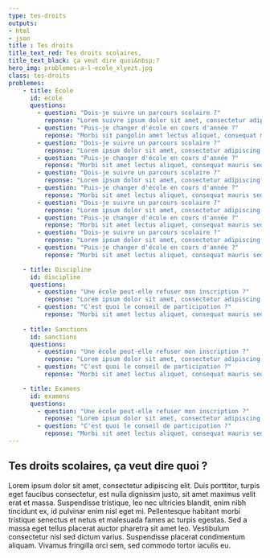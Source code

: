 ```yaml
---
type: tes-droits
outputs:
- html
- json
title : Tes droits
title_text_red: Tes droits scolaires,
title_text_black: ça veut dire quoi&nbsp;?
hero_img: problemes-a-l-ecole_xlyezt.jpg
class: tes-droits
problemes:
    - title: Ecole
      id: ecole
      questions:
        - question: "Dois-je suivre un parcours scolaire ?"
          reponse: "Lorem suivre ipsum dolor sit amet, consectetur adipiscing elit. Duis porttitor, turpis eget faucibus consectetur, est nulla dignissim justo, sit amet maximus velit erat et massa. Suspendisse tristique, leo nec ultricies blandit, enim nibh tincidunt ex, id pulvinar enim nisl eget mi. Pellentesque habitant morbi tristique senectus et netus et malesuada fames ac turpis egestas. Sed a massa eget tellus placerat auctor pharetra sit amet leo. Vestibulum consectetur nisl sed dictum varius. Suspendisse placerat condimentum aliquam. Vivamus fringilla orci sem, sed commodo tortor iaculis eu." 
        - question: "Puis-je changer d'école en cours d'année ?"
          reponse: "Morbi sit pangolin amet lectus aliquet, consequat mauris sed, mollis ligula. Nam maximus tincidunt ante, eget semper urna ultrices at. Sed posuere mi ac felis scelerisque, at gravida quam tempor. Sed quis velit a odio hendrerit consectetur. Fusce ex mauris, accumsan sit amet aliquam vitae, porttitor vel urna." 
        - question: "Dois-je suivre un parcours scolaire ?"
          reponse: "Lorem ipsum dolor sit amet, consectetur adipiscing elit. Duis porttitor, turpis eget faucibus consectetur, est nulla dignissim justo, sit amet maximus velit erat et massa. Suspendisse tristique, leo nec ultricies blandit, enim nibh tincidunt ex, id pulvinar enim nisl eget mi. Pellentesque habitant morbi tristique senectus et netus et malesuada fames ac turpis egestas. Sed a massa eget tellus placerat auctor pharetra sit amet leo. Vestibulum consectetur nisl sed dictum varius. Suspendisse placerat condimentum aliquam. Vivamus fringilla orci sem, sed commodo tortor iaculis eu." 
        - question: "Puis-je changer d'école en cours d'année ?"
          reponse: "Morbi sit amet lectus aliquet, consequat mauris sed, mollis ligula. Nam maximus tincidunt ante, eget semper urna ultrices at. Sed posuere mi ac felis scelerisque, at gravida quam tempor. Sed quis velit a odio hendrerit consectetur. Fusce ex mauris, accumsan sit amet aliquam vitae, porttitor vel urna." 
        - question: "Dois-je suivre un parcours scolaire ?"
          reponse: "Lorem ipsum dolor sit amet, consectetur adipiscing elit. Duis porttitor, turpis eget faucibus consectetur, est nulla dignissim justo, sit amet maximus velit erat et massa. Suspendisse tristique, leo nec ultricies blandit, enim nibh tincidunt ex, id pulvinar enim nisl eget mi. Pellentesque habitant morbi tristique senectus et netus et malesuada fames ac turpis egestas. Sed a massa eget tellus placerat auctor pharetra sit amet leo. Vestibulum consectetur nisl sed dictum varius. Suspendisse placerat condimentum aliquam. Vivamus fringilla orci sem, sed commodo tortor iaculis eu." 
        - question: "Puis-je changer d'école en cours d'année ?"
          reponse: "Morbi sit amet lectus aliquet, consequat mauris sed, mollis ligula. Nam maximus tincidunt ante, eget semper urna ultrices at. Sed posuere mi ac felis scelerisque, at gravida quam tempor. Sed quis velit a odio hendrerit consectetur. Fusce ex mauris, accumsan sit amet aliquam vitae, porttitor vel urna." 
        - question: "Dois-je suivre un parcours scolaire ?"
          reponse: "Lorem ipsum dolor sit amet, consectetur adipiscing elit. Duis porttitor, turpis eget faucibus consectetur, est nulla dignissim justo, sit amet maximus velit erat et massa. Suspendisse tristique, leo nec ultricies blandit, enim nibh tincidunt ex, id pulvinar enim nisl eget mi. Pellentesque habitant morbi tristique senectus et netus et malesuada fames ac turpis egestas. Sed a massa eget tellus placerat auctor pharetra sit amet leo. Vestibulum consectetur nisl sed dictum varius. Suspendisse placerat condimentum aliquam. Vivamus fringilla orci sem, sed commodo tortor iaculis eu." 
        - question: "Puis-je changer d'école en cours d'année ?"
          reponse: "Morbi sit amet lectus aliquet, consequat mauris sed, mollis ligula. Nam maximus tincidunt ante, eget semper urna ultrices at. Sed posuere mi ac felis scelerisque, at gravida quam tempor. Sed quis velit a odio hendrerit consectetur. Fusce ex mauris, accumsan sit amet aliquam vitae, porttitor vel urna." 
        - question: "Dois-je suivre un parcours scolaire ?"
          reponse: "Lorem ipsum dolor sit amet, consectetur adipiscing elit. Duis porttitor, turpis eget faucibus consectetur, est nulla dignissim justo, sit amet maximus velit erat et massa. Suspendisse tristique, leo nec ultricies blandit, enim nibh tincidunt ex, id pulvinar enim nisl eget mi. Pellentesque habitant morbi tristique senectus et netus et malesuada fames ac turpis egestas. Sed a massa eget tellus placerat auctor pharetra sit amet leo. Vestibulum consectetur nisl sed dictum varius. Suspendisse placerat condimentum aliquam. Vivamus fringilla orci sem, sed commodo tortor iaculis eu." 
        - question: "Puis-je changer d'école en cours d'année ?"
          reponse: "Morbi sit amet lectus aliquet, consequat mauris sed, mollis ligula. Nam maximus tincidunt ante, eget semper urna ultrices at. Sed posuere mi ac felis scelerisque, at gravida quam tempor. Sed quis velit a odio hendrerit consectetur. Fusce ex mauris, accumsan sit amet aliquam vitae, porttitor vel urna." 

    - title: Discipline
      id: discipline
      questions:
        - question: "Une école peut-elle refuser mon inscription ?"
          reponse: "Lorem ipsum dolor sit amet, consectetur adipiscing elit. Duis porttitor, turpis eget faucibus consectetur, est nulla dignissim justo, sit amet maximus velit erat et massa. Suspendisse tristique, leo nec ultricies blandit, enim nibh tincidunt ex, id pulvinar enim nisl eget mi. Pellentesque habitant morbi tristique senectus et netus et malesuada fames ac turpis egestas. Sed a massa eget tellus placerat auctor pharetra sit amet leo. Vestibulum consectetur nisl sed dictum varius. Suspendisse placerat condimentum aliquam. Vivamus fringilla orci sem, sed commodo tortor iaculis eu." 
        - question: "C'est quoi le conseil de participation ?"
          reponse: "Morbi sit amet lectus aliquet, consequat mauris sed, mollis ligula. Nam maximus tincidunt ante, eget semper urna ultrices at. Sed posuere mi ac felis scelerisque, at gravida quam tempor. Sed quis velit a odio hendrerit consectetur. Fusce ex mauris, accumsan sit amet aliquam vitae, porttitor vel urna." 
    
    - title: Sanctions
      id: sanctions
      questions:
        - question: "Une école peut-elle refuser mon inscription ?"
          reponse: "Lorem ipsum dolor sit amet, consectetur adipiscing elit. Duis porttitor, turpis eget faucibus consectetur, est nulla dignissim justo, sit amet maximus velit erat et massa. Suspendisse tristique, leo nec ultricies blandit, enim nibh tincidunt ex, id pulvinar enim nisl eget mi. Pellentesque habitant morbi tristique senectus et netus et malesuada fames ac turpis egestas. Sed a massa eget tellus placerat auctor pharetra sit amet leo. Vestibulum consectetur nisl sed dictum varius. Suspendisse placerat condimentum aliquam. Vivamus fringilla orci sem, sed commodo tortor iaculis eu." 
        - question: "C'est quoi le conseil de participation ?"
          reponse: "Morbi sit amet lectus aliquet, consequat mauris sed, mollis ligula. Nam maximus tincidunt ante, eget semper urna ultrices at. Sed posuere mi ac felis scelerisque, at gravida quam tempor. Sed quis velit a odio hendrerit consectetur. Fusce ex mauris, accumsan sit amet aliquam vitae, porttitor vel urna." 

    - title: Examens
      id: examens
      questions:
        - question: "Une école peut-elle refuser mon inscription ?"
          reponse: "Lorem ipsum dolor sit amet, consectetur adipiscing elit. Duis porttitor, turpis eget faucibus consectetur, est nulla dignissim justo, sit amet maximus velit erat et massa. Suspendisse tristique, leo nec ultricies blandit, enim nibh tincidunt ex, id pulvinar enim nisl eget mi. Pellentesque habitant morbi tristique senectus et netus et malesuada fames ac turpis egestas. Sed a massa eget tellus placerat auctor pharetra sit amet leo. Vestibulum consectetur nisl sed dictum varius. Suspendisse placerat condimentum aliquam. Vivamus fringilla orci sem, sed commodo tortor iaculis eu." 
        - question: "C'est quoi le conseil de participation ?"
          reponse: "Morbi sit amet lectus aliquet, consequat mauris sed, mollis ligula. Nam maximus tincidunt ante, eget semper urna ultrices at. Sed posuere mi ac felis scelerisque, at gravida quam tempor. Sed quis velit a odio hendrerit consectetur. Fusce ex mauris, accumsan sit amet aliquam vitae, porttitor vel urna." 
---
```


## Tes droits scolaires, ça veut dire quoi ?

Lorem ipsum dolor sit amet, consectetur adipiscing elit. Duis porttitor, turpis eget faucibus consectetur, est nulla dignissim justo, sit amet maximus velit erat et massa. Suspendisse tristique, leo nec ultricies blandit, enim nibh tincidunt ex, id pulvinar enim nisl eget mi. Pellentesque habitant morbi tristique senectus et netus et malesuada fames ac turpis egestas. Sed a massa eget tellus placerat auctor pharetra sit amet leo. Vestibulum consectetur nisl sed dictum varius. Suspendisse placerat condimentum aliquam. Vivamus fringilla orci sem, sed commodo tortor iaculis eu.
